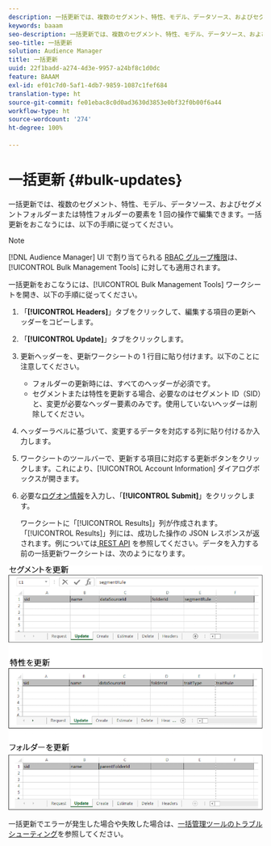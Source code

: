 ```yaml
---
description: 一括更新では、複数のセグメント、特性、モデル、データソース、およびセグメントフォルダーまたは特性フォルダーの要素を 1 回の操作で編集できます。一括更新をおこなうには、以下の手順に従ってください。
keywords: baaam
seo-description: 一括更新では、複数のセグメント、特性、モデル、データソース、およびセグメントフォルダーまたは特性フォルダーの要素を 1 回の操作で編集できます。一括更新をおこなうには、以下の手順に従ってください。
seo-title: 一括更新
solution: Audience Manager
title: 一括更新
uuid: 22f1badd-a274-4d3e-9957-a24bf8c1d0dc
feature: BAAAM
exl-id: ef01c7d0-5af1-4db7-9859-1087c1fef684
translation-type: ht
source-git-commit: fe01ebac8c0d0ad3630d3853e0bf32f0b00f6a44
workflow-type: ht
source-wordcount: '274'
ht-degree: 100%

---
```


# 一括更新 {#bulk-updates}

一括更新では、複数のセグメント、特性、モデル、データソース、およびセグメントフォルダーまたは特性フォルダーの要素を 1 回の操作で編集できます。一括更新をおこなうには、以下の手順に従ってください。

<!-- 

t_bulk_updates.xml

 -->

>[!NOTE]
>
>[!DNL Audience Manager] UI で割り当てられる [RBAC グループ権限](../../features/administration/administration-overview.md)は、[!UICONTROL Bulk Management Tools] に対しても適用されます。

一括更新をおこなうには、[!UICONTROL Bulk Management Tools] ワークシートを開き、以下の手順に従ってください。

1. 「**[!UICONTROL Headers]**」タブをクリックして、編集する項目の更新ヘッダーをコピーします。
2. 「**[!UICONTROL Update]**」タブをクリックします。
3. 更新ヘッダーを、更新ワークシートの 1 行目に貼り付けます。以下のことに注意してください。

   * フォルダーの更新時には、すべてのヘッダーが必須です。
   * セグメントまたは特性を更新する場合、必要なのはセグメント ID（SID）と、変更が必要なヘッダー要素のみです。使用していないヘッダーは削除してください。

4. ヘッダーラベルに基づいて、変更するデータを対応する列に貼り付けるか入力します。
5. ワークシートのツールバーで、更新する項目に対応する更新ボタンをクリックします。これにより、[!UICONTROL Account Information] ダイアログボックスが開きます。

6. 必要な[ログオン情報](../../reference/bulk-management-tools/bulk-management-intro.md#auth-reqs)を入力し、「**[!UICONTROL Submit]**」をクリックします。

   ワークシートに「[!UICONTROL Results]」列が作成されます。「[!UICONTROL Results]」列には、成功した操作の JSON レスポンスが返されます。例については[ REST API](../../api/rest-api-main/rest-api-main.md) を参照してください。データを入力する前の一括更新ワークシートは、次のようになります。

![](assets/update.png)

一括更新でエラーが発生した場合や失敗した場合は、[一括管理ツールのトラブルシューティング](../../reference/bulk-management-tools/bulk-troubleshooting.md)を参照してください。
